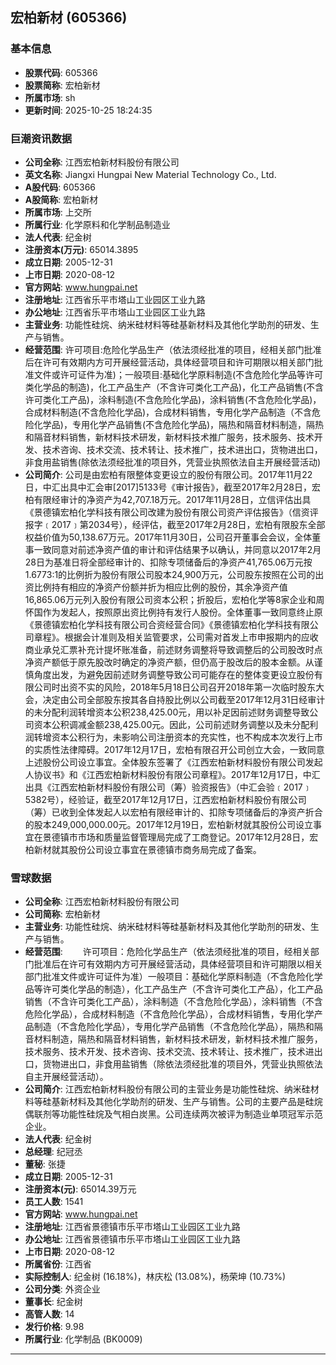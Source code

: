 ## 宏柏新材 (605366)

### 基本信息

- **股票代码**: 605366
- **股票简称**: 宏柏新材
- **所属市场**: sh
- **更新时间**: 2025-10-25 18:24:35

### 巨潮资讯数据

- **公司全称**: 江西宏柏新材料股份有限公司
- **英文名称**: Jiangxi Hungpai New Material Technology Co., Ltd.
- **A股代码**: 605366
- **A股简称**: 宏柏新材
- **所属市场**: 上交所
- **所属行业**: 化学原料和化学制品制造业
- **法人代表**: 纪金树
- **注册资本(万元)**: 65014.3895
- **成立日期**: 2005-12-31
- **上市日期**: 2020-08-12
- **官方网站**: www.hungpai.net
- **注册地址**: 江西省乐平市塔山工业园区工业九路
- **办公地址**: 江西省乐平市塔山工业园区工业九路
- **主营业务**: 功能性硅烷、纳米硅材料等硅基新材料及其他化学助剂的研发、生产与销售。
- **经营范围**: 许可项目:危险化学品生产（依法须经批准的项目，经相关部门批准后在许可有效期内方可开展经营活动，具体经营项目和许可期限以相关部门批准文件或许可证件为准)；一般项目:基础化学原料制造(不含危险化学品等许可类化学品的制造)，化工产品生产（不含许可类化工产品)，化工产品销售(不含许可类化工产品)，涂料制造(不含危险化学品)，涂料销售(不含危险化学品)，合成材料制造(不含危险化学品)，合成材料销售，专用化学产品制造（不含危险化学品)，专用化学产品销售(不含危险化学品)，隔热和隔音材料制造，隔热和隔音材料销售，新材料技术研发，新材料技术推广服务，技术服务、技术开发、技术咨询、技术交流、技术转让、技术推广，技术进出口，货物进出口，非食用盐销售(除依法须经批准的项目外，凭营业执照依法自主开展经营活动)
- **公司简介**: 公司是由宏柏有限整体变更设立的股份有限公司。2017年11月22日，中汇出具中汇会审[2017]5133号《审计报告》，截至2017年2月28日，宏柏有限经审计的净资产为42,707.18万元。2017年11月28日，立信评估出具《景德镇宏柏化学科技有限公司改建为股份有限公司资产评估报告》（信资评报字﹝2017﹞第2034号），经评估，截至2017年2月28日，宏柏有限股东全部权益价值为50,138.67万元。2017年11月30日，公司召开董事会会议，全体董事一致同意对前述净资产值的审计和评估结果予以确认，并同意以2017年2月28日为基准日将全部经审计的、扣除专项储备后的净资产41,765.06万元按1.6773:1的比例折为股份有限公司股本24,900万元，公司股东按照在公司的出资比例持有相应的净资产份额并折为相应比例的股份，其余净资产值16,865.06万元列入股份有限公司资本公积；折股后，宏柏化学等8家企业和周怀国作为发起人，按照原出资比例持有发行人股份。全体董事一致同意终止原《景德镇宏柏化学科技有限公司合资经营合同》《景德镇宏柏化学科技有限公司章程》。根据会计准则及相关监管要求，公司需对首发上市申报期内的应收商业承兑汇票补充计提坏账准备，前述财务调整将导致调整后的公司股改时点净资产额低于原先股改时确定的净资产额，但仍高于股改后的股本金额。从谨慎角度出发，为避免因前述财务调整导致公司可能存在的整体变更设立股份有限公司时出资不实的风险，2018年5月18日公司召开2018年第一次临时股东大会，决定由公司全部股东按其各自持股比例以公司截至2017年12月31日经审计的未分配利润转增资本公积238,425.00元，用以补足因前述财务调整导致公司资本公积调减金额238,425.00元。因此，公司前述财务调整以及未分配利润转增资本公积行为，未影响公司注册资本的充实性，也不构成本次发行上市的实质性法律障碍。2017年12月17日，宏柏有限召开公司创立大会，一致同意上述股份公司设立事宜。全体股东签署了《江西宏柏新材料股份有限公司发起人协议书》和《江西宏柏新材料股份有限公司章程》。2017年12月17日，中汇出具《江西宏柏新材料股份有限公司（筹）验资报告》（中汇会验﹝2017﹞5382号），经验证，截至2017年12月17日，江西宏柏新材料股份有限公司（筹）已收到全体发起人以宏柏有限经审计的、扣除专项储备后的净资产折合的股本249,000,000.00元。2017年12月19日，宏柏新材就其股份公司设立事宜在景德镇市市场和质量监督管理局完成了工商登记。2017年12月28日，宏柏新材就其股份公司设立事宜在景德镇市商务局完成了备案。

### 雪球数据

- **公司全称**: 江西宏柏新材料股份有限公司
- **公司简称**: 宏柏新材
- **主营业务**: 功能性硅烷、纳米硅材料等硅基新材料及其他化学助剂的研发、生产与销售。
- **经营范围**: 　　许可项目：危险化学品生产（依法须经批准的项目，经相关部门批准后在许可有效期内方可开展经营活动，具体经营项目和许可期限以相关部门批准文件或许可证件为准）一般项目：基础化学原料制造（不含危险化学品等许可类化学品的制造），化工产品生产（不含许可类化工产品），化工产品销售（不含许可类化工产品），涂料制造（不含危险化学品），涂料销售（不含危险化学品），合成材料制造（不含危险化学品），合成材料销售，专用化学产品制造（不含危险化学品），专用化学产品销售（不含危险化学品），隔热和隔音材料制造，隔热和隔音材料销售，新材料技术研发，新材料技术推广服务，技术服务、技术开发、技术咨询、技术交流、技术转让、技术推广，技术进出口，货物进出口，非食用盐销售（除依法须经批准的项目外，凭营业执照依法自主开展经营活动）。
- **公司简介**: 江西宏柏新材料股份有限公司的主营业务是功能性硅烷、纳米硅材料等硅基新材料及其他化学助剂的研发、生产与销售。公司的主要产品是硅烷偶联剂等功能性硅烷及气相白炭黑。公司连续两次被评为制造业单项冠军示范企业。
- **法人代表**: 纪金树
- **总经理**: 纪冠丞
- **董秘**: 张捷
- **成立日期**: 2005-12-31
- **注册资本(元)**: 65014.39万元
- **员工人数**: 1541
- **官方网站**: www.hungpai.net
- **注册地址**: 江西省景德镇市乐平市塔山工业园区工业九路
- **办公地址**: 江西省景德镇市乐平市塔山工业园区工业九路
- **上市日期**: 2020-08-12
- **所属省份**: 江西省
- **实际控制人**: 纪金树 (16.18%)，林庆松 (13.08%)，杨荣坤 (10.73%)
- **公司分类**: 外资企业
- **董事长**: 纪金树
- **高管人数**: 14
- **发行价格**: 9.98
- **所属行业**: 化学制品 (BK0009)

---